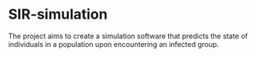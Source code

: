 # SIR-simulation
The project aims to create a simulation software that predicts the state of individuals in a population upon encountering an infected group.
